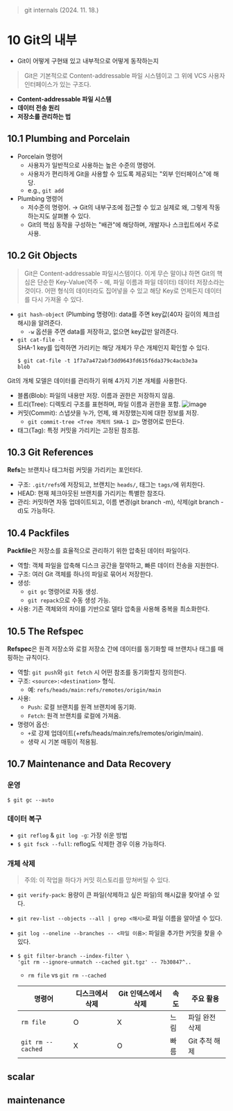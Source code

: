 >git internals (2024. 11. 18.)
# 10 Git의 내부
- Git이 어떻게 구현돼 있고 내부적으로 어떻게 동작하는지  

>Git은 기본적으로 Content-addressable 파일 시스템이고 그 위에 VCS 사용자 인터페이스가 있는 구조다.  
- **Content-addressable 파일 시스템**
- **데이터 전송 원리**
- **저장소를 관리하는 법**

## 10.1 Plumbing and Porcelain
- Porcelain 명령어
  - 사용자가 일반적으로 사용하는 높은 수준의 명령어.
  - 사용자가 편리하게 Git을 사용할 수 있도록 제공되는 "외부 인터페이스"에 해당.
  - e.g., `git add`
- Plumbing 명령어
  - 저수준의 명령어. → Git의 내부구조에 접근할 수 있고 실제로 왜, 그렇게 작동하는지도 살펴볼 수 있다.
  - Git의 핵심 동작을 구성하는 "배관"에 해당하며, 개발자나 스크립트에서 주로 사용.

## 10.2 Git Objects
>Git은 Content-addressable 파일시스템이다. 이게 무슨 말이냐 하면 Git의 핵심은 단순한 Key-Value(역주 - 예, 파일 이름과 파일 데이터) 데이터 저장소라는 것이다. 어떤 형식의 데이터라도 집어넣을 수 있고 해당 Key로 언제든지 데이터를 다시 가져올 수 있다.

- `git hash-object` (Plumbing 명령어): data를 주면 key값(40자 길이의 체크섬 해시)을 알려준다.
  - `-w` 옵션을 주면 data를 저장하고, 없으면 key값만 알려준다.
- `git cat-file -t`  
  SHA-1 key를 입력하면 가리키는 해당 개체가 무슨 개체인지 확인할 수 있다.
  ```
  $ git cat-file -t 1f7a7a472abf3dd9643fd615f6da379c4acb3e3a
  blob
  ```
  
Git의 개체 모델은 데이터를 관리하기 위해 4가지 기본 개체를 사용한다.

- 블롭(Blob): 파일의 내용만 저장. 이름과 권한은 저장하지 않음.
- 트리(Tree): 디렉토리 구조를 표현하며, 파일 이름과 권한을 포함.
  ![image](https://github.com/user-attachments/assets/af95ea77-10db-4a91-b65a-d2128e146a7e)
- 커밋(Commit): 스냅샷을 누가, 언제, 왜 저장했는지에 대한 정보를 저장.
  - `git commit-tree <Tree 개체의 SHA-1 값>` 명령어로 만든다.
- 태그(Tag): 특정 커밋을 가리키는 고정된 참조점.  

## 10.3 Git References
**Refs**는 브랜치나 태그처럼 커밋을 가리키는 포인터다.

- 구조: `.git/refs`에 저장되고, 브랜치는 `heads/`, 태그는 `tags/`에 위치한다.
- HEAD: 현재 체크아웃된 브랜치를 가리키는 특별한 참조다.
- 관리: 커밋하면 자동 업데이트되고, 이름 변경(git branch -m), 삭제(git branch -d)도 가능하다.

## 10.4 Packfiles
**Packfile**은 저장소를 효율적으로 관리하기 위한 압축된 데이터 파일이다.

- 역할: 객체 파일을 압축해 디스크 공간을 절약하고, 빠른 데이터 전송을 지원한다.
- 구조: 여러 Git 객체를 하나의 파일로 묶어서 저장한다.
- 생성:
  - `git gc` 명령어로 자동 생성.
  - `git repack`으로 수동 생성 가능.
- 사용: 기존 객체와의 차이를 기반으로 델타 압축을 사용해 중복을 최소화한다.

## 10.5 The Refspec
**Refspec**은 원격 저장소와 로컬 저장소 간에 데이터를 동기화할 때 브랜치나 태그를 매핑하는 규칙이다.

- 역할: `git push`와 `git fetch` 시 어떤 참조를 동기화할지 정의한다.
- 구조: `<source>:<destination>` 형식.
  - 예: `refs/heads/main:refs/remotes/origin/main`
- 사용:
  - `Push`: 로컬 브랜치를 원격 브랜치에 동기화.
  - `Fetch`: 원격 브랜치를 로컬에 가져옴.
- 명령어 옵션:
  - `+`로 강제 업데이트(+refs/heads/main:refs/remotes/origin/main).
  - 생략 시 기본 매핑이 적용됨.

## 10.7 Maintenance and Data Recovery
### 운영
```
$ git gc --auto
```

### 데이터 복구
- `git reflog` & `git log -g`: 가장 쉬운 방법
- `$ git fsck --full`: reflog도 삭제한 경우 이용 가능하다.

### 개체 삭제
>주의: 이 작업을 하다가 커밋 히스토리를 망쳐버릴 수 있다.
- `git verify-pack`: 용량이 큰 파일(삭제하고 싶은 파일)의 해시값을 찾아낼 수 있다.
- `git rev-list --objects --all | grep <해시>`로 파일 이름을 알아낼 수 있다.
- `git log --oneline --branches -- <파일 이름>`: 파일을 추가한 커밋을 찾을 수 있다.
- ```
  $ git filter-branch --index-filter \
  'git rm --ignore-unmatch --cached git.tgz' -- 7b30847^..
  ```
  - `rm file` vs `git rm --cached`

  | 명령어                | 디스크에서 삭제 | Git 인덱스에서 삭제 | 속도  | 주요 활용       |
  |-----------------------|----------------|---------------------|-------|----------------|
  | `rm file`            | O              | X                   | 느림  | 파일 완전 삭제 |
  | `git rm --cached`    | X              | O                   | 빠름  | Git 추적 해제  |
## scalar
## maintenance
